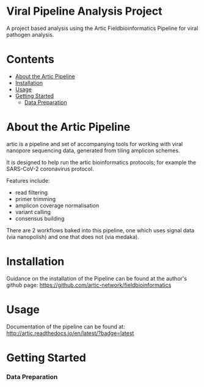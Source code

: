 Viral Pipeline Analysis Project
==============================
A project based analysis using the Artic Fieldbioinformatics Pipeline for viral pathogen analysis.

Contents
========

* [About the Artic Pipeline](#about-the-artic-pipeline)
* [Installation](#installation)
* [Usage](#usage)
* [Getting Started](#getting-started)
  * [Data Preparation](#data-preparation)

About the Artic Pipeline
========================
artic is a pipeline and set of accompanying tools for working with viral nanopore sequencing data, generated from tiling amplicon schemes.

It is designed to help run the artic bioinformatics protocols; for example the SARS-CoV-2 coronavirus protocol.

Features include:
* read filtering
* primer trimming
* amplicon coverage normalisation
* variant calling
* consensus building

There are 2 workflows baked into this pipeline, one which uses signal data (via nanopolish) and one that does not (via medaka).

Installation
============
Guidance on the installation of the Pipeline can be found at the author's github page: https://github.com/artic-network/fieldbioinformatics

Usage
=====
Documentation of the pipeline can be found at: http://artic.readthedocs.io/en/latest/?badge=latest

Getting Started
===============

### Data Preparation
